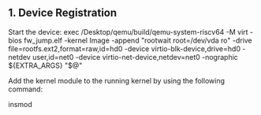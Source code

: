 ## 1. Device Registration

Start the device: 
exec /Desktop/qemu/build/qemu-system-riscv64 -M virt -bios fw_jump.elf -kernel Image -append "rootwait root=/dev/vda ro" -drive file=rootfs.ext2,format=raw,id=hd0 -device virtio-blk-device,drive=hd0 -netdev user,id=net0 -device virtio-net-device,netdev=net0 -nographic  ${EXTRA_ARGS} "$@"

Add the kernel module to the running kernel by using the following command:

insmod 
